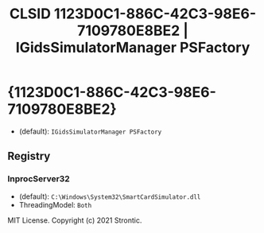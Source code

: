﻿---
title: "CLSID 1123D0C1-886C-42C3-98E6-7109780E8BE2 | IGidsSimulatorManager PSFactory"
excerpt: What is COM-Object CLSID 1123D0C1-886C-42C3-98E6-7109780E8BE2?
---

# {1123D0C1-886C-42C3-98E6-7109780E8BE2}

* (default): `IGidsSimulatorManager PSFactory`

## Registry


### InprocServer32

* (default): `C:\Windows\System32\SmartCardSimulator.dll`
* ThreadingModel: `Both`

MIT License. Copyright (c) 2021 Strontic.


